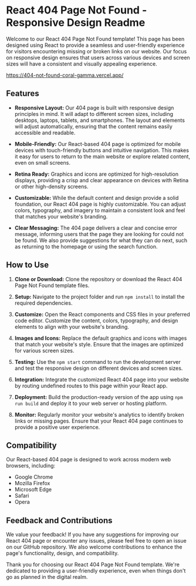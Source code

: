 # React 404 Page Not Found - Responsive Design Readme

Welcome to our React 404 Page Not Found template! This page has been designed using React to provide a seamless and user-friendly experience for visitors encountering missing or broken links on our website. Our focus on responsive design ensures that users across various devices and screen sizes will have a consistent and visually appealing experience.

https://404-not-found-coral-gamma.vercel.app/


## Features

- **Responsive Layout:** Our 404 page is built with responsive design principles in mind. It will adapt to different screen sizes, including desktops, laptops, tablets, and smartphones. The layout and elements will adjust automatically, ensuring that the content remains easily accessible and readable.

- **Mobile-Friendly:** Our React-based 404 page is optimized for mobile devices with touch-friendly buttons and intuitive navigation. This makes it easy for users to return to the main website or explore related content, even on small screens.

- **Retina Ready:** Graphics and icons are optimized for high-resolution displays, providing a crisp and clear appearance on devices with Retina or other high-density screens.

- **Customizable:** While the default content and design provide a solid foundation, our React 404 page is highly customizable. You can adjust colors, typography, and imagery to maintain a consistent look and feel that matches your website's branding.

- **Clear Messaging:** The 404 page delivers a clear and concise error message, informing users that the page they are looking for could not be found. We also provide suggestions for what they can do next, such as returning to the homepage or using the search function.

## How to Use

1. **Clone or Download:** Clone the repository or download the React 404 Page Not Found template files.

2. **Setup:** Navigate to the project folder and run `npm install` to install the required dependencies.

3. **Customize:** Open the React components and CSS files in your preferred code editor. Customize the content, colors, typography, and design elements to align with your website's branding.

4. **Images and Icons:** Replace the default graphics and icons with images that match your website's style. Ensure that the images are optimized for various screen sizes.

5. **Testing:** Use the `npm start` command to run the development server and test the responsive design on different devices and screen sizes.

6. **Integration:** Integrate the customized React 404 page into your website by routing undefined routes to this page within your React app.

7. **Deployment:** Build the production-ready version of the app using `npm run build` and deploy it to your web server or hosting platform.

8. **Monitor:** Regularly monitor your website's analytics to identify broken links or missing pages. Ensure that your React 404 page continues to provide a positive user experience.

## Compatibility

Our React-based 404 page is designed to work across modern web browsers, including:

- Google Chrome
- Mozilla Firefox
- Microsoft Edge
- Safari
- Opera

## Feedback and Contributions

We value your feedback! If you have any suggestions for improving our React 404 page or encounter any issues, please feel free to open an issue on our GitHub repository. We also welcome contributions to enhance the page's functionality, design, and compatibility.

Thank you for choosing our React 404 Page Not Found template. We're dedicated to providing a user-friendly experience, even when things don't go as planned in the digital realm.
